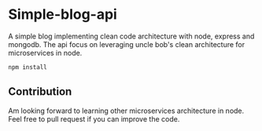 # Simple-blog-api
A simple blog implementing clean code architecture with node, express and mongodb.
The api focus on leveraging uncle bob's clean architecture for microservices in node.

```bash
npm install
```

## Contribution
Am looking forward to learning other microservices architecture in node. Feel free to pull request if you can improve the code.

